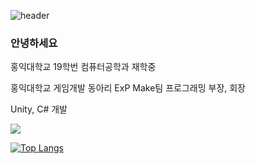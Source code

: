 ![header](https://capsule-render.vercel.app/api?type=waving&color=auto&height=300&section=header&text=김진태&fontSize=70)

### 안녕하세요
홍익대학교 19학번 컴퓨터공학과 재학중

홍익대학교 게임개발 동아리 ExP Make팀 프로그래밍 부장, 회장

Unity, C# 개발

<img src="https://img.shields.io/badge/Unity-61DAFB?style=flat&logo=Unity&logoColor=white"/>

[![Top Langs](https://github-readme-stats.vercel.app/api/top-langs/?username=nilbace&langs_count=8)](https://github.com/nilbace/github-readme-stats)

<!--
**nilbace/nilbace** is a ✨ _special_ ✨ repository because its `README.md` (this file) appears on your GitHub profile.

Here are some ideas to get you started:

- 🔭 I’m currently working on ...
- 🌱 I’m currently learning ...
- 👯 I’m looking to collaborate on ...
- 🤔 I’m looking for help with ...
- 💬 Ask me about ...
- 📫 How to reach me: ...
- 😄 Pronouns: ...
- ⚡ Fun fact: ...
-->
